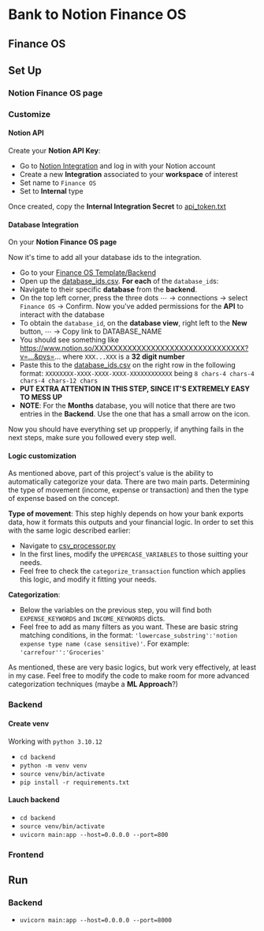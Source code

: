 # Bank to Notion Finance OS

## Finance OS


## Set Up

### Notion Finance OS page

### Customize
#### Notion API
Create your **Notion API Key**:
- Go to [Notion Integration](https://www.notion.so/profile/integrations) and log in with your Notion account
- Create a new **Integration** associated to your **workspace** of interest
- Set name to `Finance OS`
- Set to **Internal** type

Once created, copy the **Internal Integration Secret** to [api_token.txt](api_token.txt)

#### Database Integration
On your **Notion Finance OS page**

Now it's time to add all your database ids to the integration.
- Go to your [Finance OS Template/Backend]()
- Open up the [database_ids.csv](database_ids.csv). **For each** of the `database_id`s:
- Navigate to their specific **database** from the **backend**.
- On the top left corner, press the three dots $\cdots$ $\to$ connections $\to$ select `Finance OS` $\to$ Confirm. Now you've added permissions for the **API** to interact with the database
- To obtain the `database_id`, on the **database view**, right left to the **New** button, $\cdots$ $\to$ Copy link to DATABASE_NAME
- You should see something like https://www.notion.so/XXXXXXXXXXXXXXXXXXXXXXXXXXXXXXXX?v=...&pvs=... where `XXX...XXX` is a **32 digit number**
- Paste this to the [database_ids.csv](database_ids.csv) on the right row in the following format: `XXXXXXXX-XXXX-XXXX-XXXX-XXXXXXXXXXXX` being `8 chars-4 chars-4 chars-4 chars-12 chars`
- **PUT EXTRA ATTENTION IN THIS STEP, SINCE IT'S EXTREMELY EASY TO MESS UP**
- **NOTE**: For the **Months** database, you will notice that there are two entries in the **Backend**. Use the one that has a small arrow on the icon.

Now you should have everything set up propperly, if anything fails in the next steps, make sure you followed every step well.

#### Logic customization
As mentioned above, part of this project's value is the ability to automatically categorize your data. There are two main parts. Determining the type of movement (income, expense or transaction) and then the type of expense based on the concept.

**Type of movement**:
This step highly depends on how your bank exports data, how it formats this outputs and your financial logic. In order to set this with the same logic described earlier:
- Navigate to [csv_processor.py](backend/utils/csv_processor.py)
- In the first lines, modify the `UPPERCASE_VARIABLES` to those suitting your needs.
- Feel free to check the `categorize_transaction` function which applies this logic, and modify it fitting your needs.

**Categorization**:
- Below the variables on the previous step, you will find both `EXPENSE_KEYWORDS` and `INCOME_KEYWORDS` dicts.
- Feel free to add as many filters as you want. These are basic string matching conditions, in the format: `'lowercase_substring':'notion expense type name (case sensitive)'`. For example: `'carrefour'':'Groceries'`

As mentioned, these are very basic logics, but work very effectively, at least in my case. Feel free to modify the code to make room for more advanced categorization techniques (maybe a **ML Approach**?)

### Backend
#### Create venv
Working with `python 3.10.12`
- `cd backend` 
- `python -m venv venv`
- `source venv/bin/activate`
- `pip install -r requirements.txt`

#### Lauch backend
- `cd backend`
- `source venv/bin/activate`
- `uvicorn main:app --host=0.0.0.0 --port=800`
### Frontend


## Run
### Backend
- `uvicorn main:app --host=0.0.0.0 --port=8000`